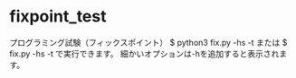 # fixpoint_test
プログラミング試験（フィックスポイント）
$ python3 fix.py -hs -t
または
$ fix.py -hs -t
で実行できます。
細かいオプションは-hを追加すると表示されます。
